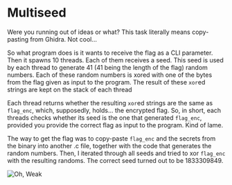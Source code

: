 # Multiseed
Were you running out of ideas or what?
This task literally means copy-pasting from Ghidra.
Not cool...

So what program does is it wants to receive the flag as a CLI parameter.
Then it spawns 10 threads.
Each of them receives a seed.
This seed is used by each thread to generate 41 (41 being the length of the flag) random numbers.
Each of these random numbers is xored with one of the bytes from the flag given as input to the program.
The result of these `xor`ed strings are kept on the stack of each thread

Each thread returns whether the resulting `xor`ed strings are the same as `flag_enc`, which, supposedly, holds... the encrypted flag.
So, in short, each threads checks whether its seed is the one that generated `flag_enc`, provided you provide the correct flag as input to the program.
Kind of lame.

The way to get the flag was to copy-paste `flag_enc` and the secrets from the binary into another .c file, together with the code that generates the random numbers.
Then, I iterated through all seeds and tried to xor `flag_enc` with the resulting randoms.
The correct seed turned out to be 1833309849.

![Oh, Weak](https://c.tenor.com/YAW8A9llaHAAAAAi/oh-weak-eric-cartman.gif)